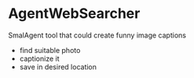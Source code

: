 # AgentWebSearcher
SmalAgent tool that could create funny image captions 
* find suitable photo
* captionize it
* save in desired location
